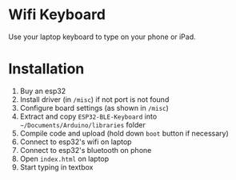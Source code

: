# Wifi Keyboard

Use your laptop keyboard to type on your phone or iPad.

# Installation

1. Buy an esp32
2. Install driver (in `/misc`) if not port is not found
3. Configure board settings (as shown in `/misc`)
4. Extract and copy `ESP32-BLE-Keyboard` into `~/Documents/Arduino/libraries` folder
5. Compile code and upload (hold down `boot` button if necessary)
6. Connect to esp32's wifi on laptop
7. Connect to esp32's bluetooth on phone
8. Open `index.html` on laptop
9. Start typing in textbox
